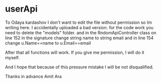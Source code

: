 # userApi
To Odaya kardashov
I don't want to edit the file without permission so Im writing here.
I accidentally uploaded a bad version.
for the code  work you need to delete the "models" folder.
and in the RndomApiController class
on line 152 in the signature change string name to string email
and in line 154 change u.Name==name to u.Email==email

After that all functions will work.
If you give me permission, I will do it myself.

And I hope that because of this pressure mistake I will be not disqualified.

Thanks in advance Amit Ara
